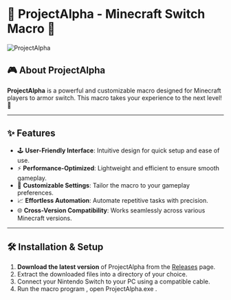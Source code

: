 # 🌟 ProjectAlpha - Minecraft Switch Macro 🌟

![ProjectAlpha](https://media.discordapp.net/attachments/1133757496801116222/1310729736548257853/image.png?ex=674647b1&is=6744f631&hm=76a171de1d2172132554d1d725fc0dba934f335f36709521527d371dc7b815a8&=&format=webp&quality=lossless)

## 🎮 About ProjectAlpha

**ProjectAlpha** is a powerful and customizable macro designed for Minecraft players to armor switch. This macro takes your experience to the next level! 🚀

---

## ✨ Features

- 🕹️ **User-Friendly Interface**: Intuitive design for quick setup and ease of use.
- ⚡ **Performance-Optimized**: Lightweight and efficient to ensure smooth gameplay.
- 🔧 **Customizable Settings**: Tailor the macro to your gameplay preferences.
- 📈 **Effortless Automation**: Automate repetitive tasks with precision.
- 🌐 **Cross-Version Compatibility**: Works seamlessly across various Minecraft versions.

---

## 🛠️ Installation & Setup

1. **Download the latest version** of ProjectAlpha from the [Releases](#) page.
2. Extract the downloaded files into a directory of your choice.
3. Connect your Nintendo Switch to your PC using a compatible cable.
4. Run the macro program , open ProjectAlpha.exe .

